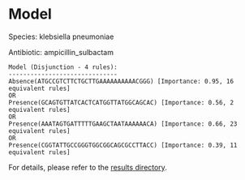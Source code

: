 
# Model

Species: klebsiella pneumoniae

Antibiotic: ampicillin_sulbactam

```
Model (Disjunction - 4 rules):
------------------------------
Absence(ATGCCGTCTTCTGCTTGAAAAAAAAAACGGG) [Importance: 0.95, 16 equivalent rules]
OR
Presence(GCAGTGTTATCACTCATGGTTATGGCAGCAC) [Importance: 0.56, 2 equivalent rules]
OR
Presence(AAATAGTGATTTTTGAAGCTAATAAAAAACA) [Importance: 0.66, 23 equivalent rules]
OR
Presence(CGGTATTGCCGGGTGGCGGCAGCGCCTTACC) [Importance: 0.39, 11 equivalent rules]

```

For details, please refer to the [results directory](../../../../../results/scm_b/klebsiella+pneumoniae/ampicillin_sulbactam/repeat_2/).

